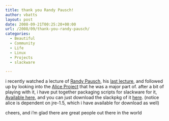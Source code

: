 ```yaml
---
title: thank you Randy Pausch!
author: vbatts
layout: post
date: 2008-09-21T00:25:20+00:00
url: /2008/09/thank-you-randy-pausch/
categories:
  - Beautiful
  - Community
  - Life
  - Linux
  - Projects
  - slackware

---
```

i recently watched a lecture of [Randy Pausch][1], his [last lecture][2], and followed up by looking into the [Alice Project][3] that he was a major part of. after a bit of playing with it, i have put together packaging scripts for slackware for it, [Available here][4], and you can just download the slackpkg of it [here][5]. (notice alice is dependent on jre-1.5, which i have available for download as well)

cheers, and i&#8217;m glad there are great people out there in the world

 [1]: http://download.srv.cs.cmu.edu/~pausch/
 [2]: http://www.cmu.edu/uls/journeys/randy-pausch/index.html
 [3]: http://www.alice.org/
 [4]: http://batts.mine.nu/pub/src/SlackBuilds/projects/alice/
 [5]: http://batts.mine.nu/downloads/slackpkgs/